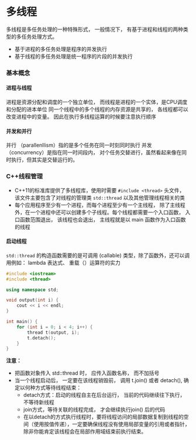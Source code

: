 # 多线程
多线程是多任务处理的一种特殊形式， 一般情况下， 有基于进程和线程的两种类型的多任务处理方式。
+ 基于进程的多任务处理是程序的并发执行
+ 基于线程的多任务处理是统一程序的片段的并发执行

### 基本概念
#### 进程与线程
进程是资源分配和调度的一个独立单位， 而线程是进程的一个实体，是CPU调度和分配的进本单位
同一个线程中的多个线程的内存资源是共享的， 各线程都可以改变进程中的变量。 因此在执行多线程运算的时候要注意执行顺序

#### 并发和并行
并行 （parallenllism）指的是多个任务在同一时刻同时执行
并发 （concurrency）是指在同一时间段内， 对个任务交替进行，虽然看起来像在同时执行，但其实是交替运行的。

### C++线程管理
+ C++11的标准库提供了多线程库，使用时需要 `#include <thread>` 头文件， 该文件主要包含了对线程的管理类 `std::thread` 以及其他管理线程相关的类
+ 每个应用程序至少有一个进程，而每个进程至少有一个主线程， 除了主线程外，在一个进程中还可以创建多个子线程。每个线程都需要一个入口函数， 入口函数范围退出，
该线程也会退出， 主线程就是以 main 函数作为入口函数的线程

#### 启动线程
`std::thread` 的构造函数需要的是可调用 (callable) 类型，除了函数外，还可以调用例如： lambda 表达式、 重载（）运算符的实力
```cpp
#include <iostream>
#include <thread>

using namespace std;

void output(int i) {
    cout << i << endl;
}

int main() {
    for (int i = 0; i < 4; i++) {
        thread t(output, i);
        t.detach();
    }
}
```

**注意：**
+ 把函数对象传入 std::thread 时， 应传入函数名称， 而不加括号
+ 当一个线程启动后， 一定要在该线程销毁前， 调用 t.join() 或者 detach(), 确定以何种方式等待线程结束：
  + detach方式：启动的线程自主在后台运行， 当前的代码继续往下执行， 不等待新线程
  + join方式，等待关联的线程完成， 才会继续执行join() 后的代码
  + 在以detach的方式执行线程时，要将线程访问的局部数据复制到线程的空间（使用按值传递），一定要确保线程没有使用局部变量的引用或者指针，除非你能肯定该线程会在局部作用域结束前执行结束。

